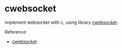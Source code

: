 cwebsocket
==========

implement websocket with c, using library [cwebsocket](https://github.com/m8rge/cwebsocket).

Reference:  
* [cwebsocket](https://github.com/m8rge/cwebsocket)
